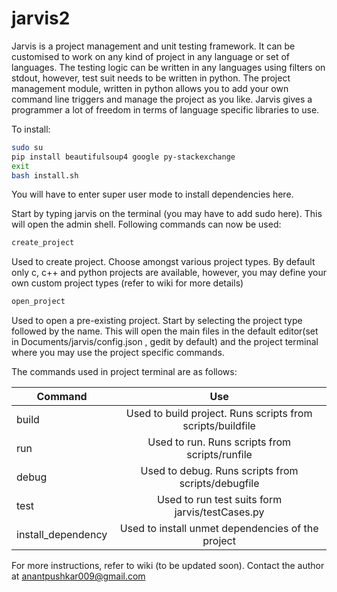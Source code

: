 jarvis2
=======

Jarvis is a project management and unit testing framework. It can be customised to work on any kind of project in any language or set of languages. The testing logic can be written in any languages using filters on stdout, however, test suit needs to be written in python. The project management module, written in python allows you to add your own command line triggers and manage the project as you like. Jarvis gives a programmer a lot of freedom in terms of language specific libraries to use.

To install:
```bash
sudo su
pip install beautifulsoup4 google py-stackexchange 
exit
bash install.sh
```
You will have to enter super user mode to install dependencies here.

Start by typing jarvis on the terminal (you may have to add sudo here). This will open the admin shell. Following commands can now be used:

```bash
create_project
```
Used to create project. Choose amongst various project types. By default only c, c++ and python projects are available, however, you may define your own custom project types (refer to wiki for more details)

```bash
open_project
```
Used to open a pre-existing project. Start by selecting the project type followed by the name. This will open the main files in the default editor(set in Documents/jarvis/config.json , gedit by default) and the project terminal where you may use the project specific commands.

The commands used in project terminal are as follows:

| Command            | Use                                                       | 
| ------------------ |:---------------------------------------------------------:| 
| build              | Used to build project. Runs scripts from scripts/buildfile| 
| run                | Used to run. Runs scripts from scripts/runfile            | 
| debug              | Used to debug. Runs scripts from scripts/debugfile        | 
| test               | Used to run test suits form jarvis/testCases.py           |
| install_dependency | Used to install unmet dependencies of the project         |  

For more instructions, refer to wiki (to be updated soon).
Contact the author at anantpushkar009@gmail.com

